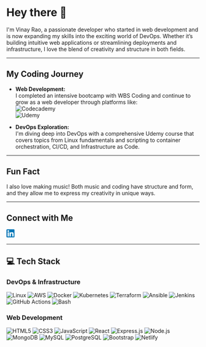 # Hey there 👋

I'm Vinay Rao, a passionate developer who started in web development and is now expanding my skills into the exciting world of DevOps. 
Whether it’s building intuitive web applications or streamlining deployments and infrastructure, I love the blend of creativity and structure in both fields.

---

## My Coding Journey

- **Web Development:**  
  I completed an intensive bootcamp with WBS Coding and continue to grow as a web developer through platforms like:  
  <img src="https://img.shields.io/badge/Codecademy-FFF0E5?style=for-the-badge&logo=codecademy&logoColor=303347" alt="Codecademy">  
  <img src="https://img.shields.io/badge/Udemy-EC5252?style=for-the-badge&logo=Udemy&logoColor=white" alt="Udemy">

- **DevOps Exploration:**  
  I'm diving deep into DevOps with a comprehensive Udemy course that covers topics from Linux fundamentals and scripting to container orchestration, CI/CD, and Infrastructure as Code.

---

## Fun Fact

I also love making music! Both music and coding have structure and form, and they allow me to express my creativity in unique ways.

---

## Connect with Me

[<img src="/images/linkedin.png" alt="Vinay Rao | LinkedIn" width="21px"/>](https://www.linkedin.com/in/vinay-rao-6879a6151/)

---

## 💻 Tech Stack

### DevOps & Infrastructure
<img src="https://img.shields.io/badge/Linux-FCC624?style=for-the-badge&logo=linux&logoColor=black" alt="Linux">  
<img src="https://img.shields.io/badge/AWS-232F3E?style=for-the-badge&logo=amazon-aws&logoColor=white" alt="AWS">  
<img src="https://img.shields.io/badge/Docker-2496ED?style=for-the-badge&logo=docker&logoColor=white" alt="Docker">  
<img src="https://img.shields.io/badge/Kubernetes-326CE5?style=for-the-badge&logo=kubernetes&logoColor=white" alt="Kubernetes">  
<img src="https://img.shields.io/badge/Terraform-623CE4?style=for-the-badge&logo=terraform&logoColor=white" alt="Terraform">  
<img src="https://img.shields.io/badge/Ansible-EE0000?style=for-the-badge&logo=ansible&logoColor=white" alt="Ansible">  
<img src="https://img.shields.io/badge/Jenkins-D24939?style=for-the-badge&logo=jenkins&logoColor=white" alt="Jenkins">  
<img src="https://img.shields.io/badge/GitHub_Actions-2088FF?style=for-the-badge&logo=github-actions&logoColor=white" alt="GitHub Actions">  
<img src="https://img.shields.io/badge/Bash-4EAA25?style=for-the-badge&logo=gnu-bash&logoColor=white" alt="Bash">

<br>

### Web Development
<img src="https://img.shields.io/badge/HTML5-E34F26?style=for-the-badge&logo=html5&logoColor=white" alt="HTML5">  
<img src="https://img.shields.io/badge/CSS3-1572B6?style=for-the-badge&logo=css3&logoColor=white" alt="CSS3">  
<img src="https://img.shields.io/badge/JavaScript-F7DF1E?style=for-the-badge&logo=javascript&logoColor=black" alt="JavaScript">  
<img src="https://img.shields.io/badge/React-20232A?style=for-the-badge&logo=react&logoColor=61DAFB" alt="React">  
<img src="https://img.shields.io/badge/Express.js-404D59?style=for-the-badge" alt="Express.js">  
<img src="https://img.shields.io/badge/Node.js-43853D?style=for-the-badge&logo=node.js&logoColor=white" alt="Node.js">  
<img src="https://img.shields.io/badge/MongoDB-4EA94B?style=for-the-badge&logo=mongodb&logoColor=white" alt="MongoDB">  
<img src="https://img.shields.io/badge/MySQL-00000F?style=for-the-badge&logo=mysql&logoColor=white" alt="MySQL">  
<img src="https://img.shields.io/badge/PostgreSQL-316192?style=for-the-badge&logo=postgresql&logoColor=white" alt="PostgreSQL">  
<img src="https://img.shields.io/badge/Bootstrap-563D7C?style=for-the-badge&logo=bootstrap&logoColor=white" alt="Bootstrap">  
<img src="https://img.shields.io/badge/Netlify-00C7B7?style=for-the-badge&logo=netlify&logoColor=white" alt="Netlify">  






